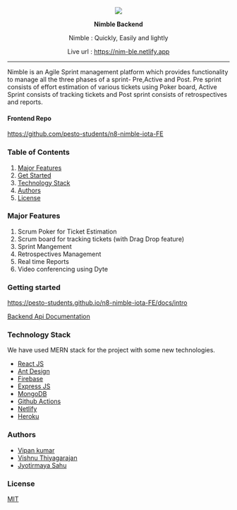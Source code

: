 <p align="center">
  <img src="public/logo192.png" />
</p>
<p align="center"><b>Nimble Backend</b></p>
<p align="center">Nimble : Quickly, Easily and lightly</p>
<p align="center">Live url : <a href="https://nim-ble.netlify.app">https://nim-ble.netlify.app</a></p>

<hr>
Nimble is an Agile Sprint management platform which provides functionality to manage all the three phases of a sprint- Pre,Active and Post. Pre sprint consists of effort estimation of various tickets using Poker board, Active Sprint consists of tracking tickets and Post sprint consists of retrospectives and reports.

#### Frontend Repo

https://github.com/pesto-students/n8-nimble-iota-FE

### Table of Contents  
1. [Major Features](#major-features)
2. [Get Started](#start)
3. [Technology Stack](#technology-stack)
4. [Authors](#authors)
5. [License](#license)


### Major Features
1. Scrum Poker for Ticket Estimation
2. Scrum board for tracking tickets (with Drag Drop feature)
3. Sprint Mangement
4. Retrospectives Management
5. Real time Reports
6. Video conferencing using Dyte


### Getting started

https://pesto-students.github.io/n8-nimble-iota-FE/docs/intro

[Backend Api Documentation](https://pesto-students.github.io/n8-nimble-iota-FE/docs/Apidocumentation)


### Technology Stack

We have used MERN stack for the project with some new technologies.
- [React JS](https://reactjs.org/)
- [Ant Design](https://ant.design/)
- [Firebase](https://firebase.google.com/)
- [Express JS](https://expressjs.com/)
- [MongoDB](https://www.mongodb.com/)
- [Github Actions](https://github.com/features/actions)
- [Netlify](https://www.netlify.com/)
- [Heroku](https://www.heroku.com/)


### Authors

- [Vipan kumar]()
- [Vishnu Thiyagarajan]()
- [Jyotirmaya Sahu](https://github.com/i-am-jyotirmaya)


### License

[MIT](https://opensource.org/licenses/MIT)


